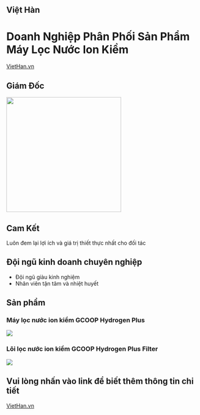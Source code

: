 
## Việt Hàn 

<h1>Doanh Nghiệp Phân Phối Sản Phẩm Máy Lọc Nước Ion Kiềm</h1>

<a href="https://tm-dv-kt-viethan.github.io/VietHan.vn/" class="navbar-brand">VietHan.vn</a>

## Giám Đốc
<img src="https://github.com/TM-DV-KT-VIETHAN/VietHan.vn/assets/137274043/5fce037f-99b7-49b5-b0c5-c15ae5d1ca6e" width="300" />

## Cam Kết
Luôn đem lại lợi ích và giá trị thiết thực nhất cho đối tác

## Đội ngũ kinh doanh chuyên nghiệp
<ul>
  <li>Đội ngũ giàu kinh nghiệm</li>
  <li>Nhân viên tận tâm và nhiệt huyết</li>
</ul>

## Sản phẩm
<h3>Máy lọc nước ion kiềm GCOOP Hydrogen Plus</h3>
<img src="https://github.com/TM-DV-KT-VIETHAN/VietHan.vn/assets/137274043/578f5360-da90-41a1-bd8b-0da0a6d01364"/>


<h3>Lõi lọc nước ion kiềm GCOOP Hydrogen Plus Filter</h3>
<img src="https://github.com/TM-DV-KT-VIETHAN/VietHan.vn/assets/137274043/19ecedab-ce19-4964-baf3-882bf6ed785a"/>


## Vui lòng nhấn vào link để biết thêm thông tin chi tiết

<a href="https://tm-dv-kt-viethan.github.io/VietHan.vn/" class="navbar-brand">VietHan.vn</a>
